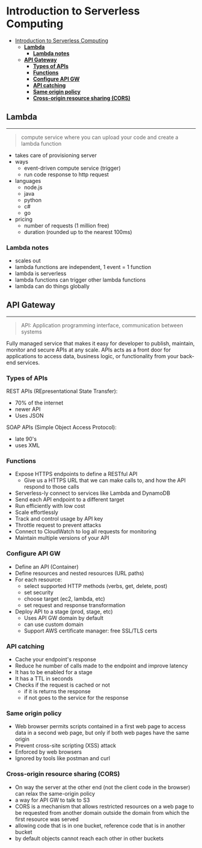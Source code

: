 # Introduction to Serverless Computing

- [Introduction to Serverless Computing](#introduction-to-serverless-computing)
  - [**Lambda**](#lambda)
    - [**Lambda notes**](#lambda-notes)
  - [**API Gateway**](#api-gateway)
    - [**Types of APIs**](#types-of-apis)
    - [**Functions**](#functions)
    - [**Configure API GW**](#configure-api-gw)
    - [**API catching**](#api-catching)
    - [**Same origin policy**](#same-origin-policy)
    - [**Cross-origin resource sharing (CORS)**](#cross-origin-resource-sharing-cors)

## **Lambda**

---

> compute service where you can upload your code and create a lambda function

- takes care of provisioning server
- ways
  - event-driven compute service (trigger)
  - run code response to http request
- languages
  - node.js
  - java
  - python
  - c#
  - go
- pricing
  - number of requests (1 million free)
  - duration (rounded up to the nearest 100ms)

### **Lambda notes**

- scales out
- lambda functions are independent, 1 event = 1 function
- lambda is serverless
- lambda functions can trigger other lambda functions
- lambda can do things globally

## **API Gateway**

---

> API: Application programming interface, communication between systems

Fully managed service that makes it easy for developer to publish, maintain, monitor and secure APIs at any scale. APIs acts as a front door for applications to access data, business logic, or functionality from your back-end services.

### **Types of APIs**

REST APIs (REpresentational State Transfer):

- 70% of the internet
- newer API
- Uses JSON

SOAP APIs (Simple Object Access Protocol):

- late 90's
- uses XML

### **Functions**

- Expose HTTPS endpoints to define a RESTful API
  - Give us a HTTPS URL that we can make calls to, and how the API respond to those calls
- Serverless-ly connect to services like Lambda and DynamoDB
- Send each API endpoint to a different target
- Run efficiently with low cost
- Scale effortlessly
- Track and control usage by API key
- Throttle request to prevent attacks
- Connect to CloudWatch to log all requests for monitoring
- Maintain multiple versions of your API

### **Configure API GW**

- Define an API (Container)
- Define resources and nested resources (URL paths)
- For each resource:
  - select supported HTTP methods (verbs, get, delete, post)
  - set security
  - choose target (ec2, lambda, etc)
  - set request and response transformation
- Deploy API to a stage (prod, stage, etc)
  - Uses API GW domain by default
  - can use custom domain
  - Support AWS certificate manager: free SSL/TLS certs

### **API catching**

- Cache your endpoint's response
- Reduce he number of calls made to the endpoint and improve latency
- It has to be enabled for a stage
- It has a TTL in seconds
- Checks if the request is cached or not
  - if it is returns the response
  - if not goes to the service for the response

### **Same origin policy**

- Web browser permits scripts contained in a first web page to access data in a second web page, but only if both web pages have the same origin
- Prevent cross-site scripting (XSS) attack
- Enforced by web browsers
- Ignored by tools like postman and curl

### **Cross-origin resource sharing (CORS)**

- On way the server at the other end (not the client code in the browser) can relax the same-origin policy
- a way for API GW to talk to S3
- CORS is a mechanism that allows restricted resources on a web page to be requested from another domain outside the domain from which the first resource was served
- allowing code that is in one bucket, reference code that is in another bucket
- by default objects cannot reach each other in other buckets
